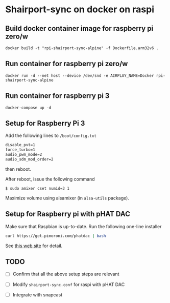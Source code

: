 # Shairport-sync on docker on raspi

## Build docker container image for raspberry pi zero/w

``` shell
docker build -t "rpi-shairport-sync-alpine" -f Dockerfile.arm32v6 .
```

## Run container for raspberry pi zero/w

``` shell
docker run -d --net host --device /dev/snd -e AIRPLAY_NAME=Docker rpi-shairport-sync-alpine
```

## Run container for raspberry pi 3

``` shell
docker-compose up -d
```

## Setup for Raspberry Pi 3

Add the following lines to `/boot/config.txt`

```txt
disable_pvt=1
force_turbo=1
audio_pwm_mode=2
audio_sdm_mod_order=2
```

then reboot.

After reboot, issue the following command

```shell
$ sudo amixer cset numid=3 1
```

Maximize volume using alsamixer (in `alsa-utils` package).


## Setup for Raspberry pi with pHAT DAC

Make sure that Raspbian is up-to-date.
Run the following one-line installer

```bash
curl https://get.pimoroni.com/phatdac | bash
```

See [this web site][SetupPhatDac] for detail.

## TODO

- [ ] Confirm that all the above setup steps are relevant
- [ ] Modify `shairport-sync.conf` for raspi with pHAT DAC
- [ ] Integrate with snapcast


[SetupPhatDac]: https://learn.pimoroni.com/tutorial/phat/raspberry-pi-phat-dac-install
